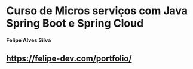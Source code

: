 # Curso de Micros serviços com Java Spring Boot e Spring Cloud
#### Felipe Alves Silva
## https://felipe-dev.com/portfolio/
